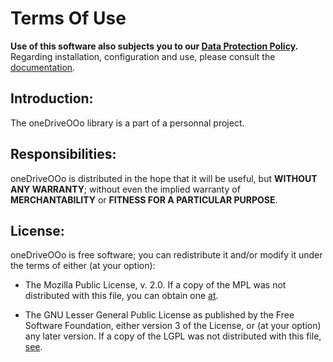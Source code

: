 # Terms Of Use

**Use of this software also subjects you to our **[**Data Protection Policy**](https://prrvchr.github.io/oneDriveOOo/oneDriveOOo/registration/PrivacyPolicy_en)**.**
Regarding installation, configuration and use, please consult the [documentation](https://prrvchr.github.io/oneDriveOOo).

## Introduction:

The oneDriveOOo library is a part of a personnal project.

## Responsibilities:

oneDriveOOo is distributed in the hope that it will be useful, but **WITHOUT ANY WARRANTY**; without even the implied warranty of **MERCHANTABILITY** or **FITNESS FOR A PARTICULAR PURPOSE**.

## License:

oneDriveOOo is free software; you can redistribute it and/or modify it under the terms of either (at your option):

- The Mozilla Public License, v. 2.0. If a copy of the MPL was not distributed with this file, you can obtain one [at](http://mozilla.org/MPL/2.0/).

- The GNU Lesser General Public License as published by the Free Software Foundation, either version 3 of the License, or (at your option) any later version. If a copy of the LGPL was not distributed with this file, [see](http://www.gnu.org/licenses/).
